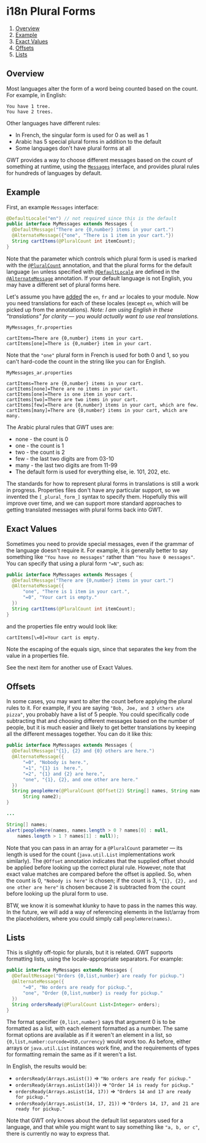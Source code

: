 i18n Plural Forms
===

1.  [Overview](#PluralOverview)
2.  [Example](#PluralExample)
3.  [Exact Values](#ExactValues)
4.  [Offsets](#Offsets)
5.  [Lists](#Lists)

## Overview<a id="PluralOverview"></a>

Most languages alter the form of a word being counted based on the count.
For example, in English:

```text
You have 1 tree.
You have 2 trees.
```

Other languages have different rules:

*   In French, the singular form is used for 0 as well as 1
*   Arabic has 5 special plural forms in addition to the default
*   Some languages don't have plural forms at all

GWT provides a way to choose different messages based on the count of
something at runtime, using the [`Messages`](DevGuideI18nMessages.html) interface, and
 provides plural rules for hundreds of languages by default.

## Example<a id="PluralExample"></a>

First, an example `Messages` interface:

```java
@DefaultLocale("en") // not required since this is the default
public interface MyMessages extends Messages {
  @DefaultMessage("There are {0,number} items in your cart.")
  @AlternateMessage({"one", "There is 1 item in your cart."})
  String cartItems(@PluralCount int itemCount);
}
```

Note that the parameter which controls which plural form is used is marked
with the [`@PluralCount`](/javadoc/latest/com/google/gwt/i18n/client/Messages.PluralCount.html)
annotation, and that the plural forms for the default language (`en`
unless specified with [`@DefaultLocale`](/javadoc/latest/com/google/gwt/i18n/client/LocalizableResource.DefaultLocale.html)
are defined in the [`@AlternateMessage`](/javadoc/latest/com/google/gwt/i18n/client/Messages.AlternateMessage.html)
annotation.  If your default language is not English, you may have a different
set of plural forms here.

Let's assume you have [added](DevGuideI18nLocale.html#LocaleModule) the `en`,
`fr` and `ar` locales to your module.  Now you need translations
for each of these locales (except `en`, which will be picked up from the
annotations).  _Note: I am using English in these "translations" for
 clarity &mdash; you would actually want to use real translations._

`MyMessages_fr.properties`

```properties
cartItems=There are {0,number} items in your cart.
cartItems[one]=There is {0,number} item in your cart.
```

Note that the `"one"` plural form in French is used for
both 0 and 1, so you can't hard-code the count in the string like you can
for English.

`MyMessages_ar.properties`

```properties
cartItems=There are {0,number} items in your cart.
cartItems[none]=There are no items in your cart.
cartItems[one]=There is one item in your cart.
cartItems[two]=There are two items in your cart.
cartItems[few]=There are {0,number} items in your cart, which are few.
cartItems[many]=There are {0,number} items in your cart, which are many.
```

The Arabic plural rules that GWT uses are:

*   none - the count is 0
*   one - the count is 1
*   two - the count is 2
*   few - the last two digits are from 03-10
*   many - the last two digits are from 11-99
*   The default form is used for everything else, ie. 101, 202, etc.

The standards for how to represent plural forms in translations is still
a work in progress.  Properties files don't have any particular support, so
we invented the `[_plural_form_]` syntax to specify them.
Hopefully this will improve over time, and we can support more standard
approaches to getting translated messages with plural forms back into GWT.

## Exact Values<a id="ExactValues"></a>

Sometimes you need to provide special messages, even if the grammar of the
language doesn't require it.  For example, it is generally better to say
something like `"You have no messages"` rather than `"You have 0
messages"`.  You can specify that using a plural form `"=N"`, such
as:

```java
public interface MyMessages extends Messages {
  @DefaultMessage("There are {0,number} items in your cart.")
  @AlternateMessage({
      "one", "There is 1 item in your cart.",
      "=0", "Your cart is empty."
  })
  String cartItems(@PluralCount int itemCount);
}
```

and the properties file entry would look like:

```properties
cartItems[\=0]=Your cart is empty.
```

Note the escaping of the equals sign, since that separates the key from the
value in a properties file.

See the next item for another use of Exact Values.

## Offsets<a id="Offsets"><a>

In some cases, you may want to alter the count before applying the plural
rules to it.  For example, if you are saying `"Bob, Joe, and 3 others ate
pizza"`, you probably have a list of 5 people.  You could specifically
code subtracting that and choosing different messages based on the number of
people, but it is much easier and likely to get better translations by keeping
all the different messages together.  You can do it like this:

```java
public interface MyMessages extends Messages {
  @DefaultMessage("{1}, {2} and {0} others are here.")
  @AlternateMessage({
      "=0", "Nobody is here.",
      "=1", "{1} is  here.",
      "=2", "{1} and {2} are here.",
      "one", "{1}, {2}, and one other are here."
  })
  String peopleHere(@PluralCount @Offset(2) String[] names, String name1,
      String name2);
}

...

String[] names;
alert(peopleHere(names, names.length > 0 ? names[0] : null,
    names.length > 1 ? names[1] : null));
```

Note that you can pass in an array for a `@PluralCount` parameter &mdash;
its length is used for the count (`java.util.List` implementations work
similarly).  The `@Offset` annotation indicates that the supplied offset
should be applied before looking up the correct plural rule.  However, note
that exact value matches are compared before the offset is applied.  So, when
the count is 0, `"Nobody is here"` is chosen; if the count is 3,
`"{1}, {2}, and one other are here"` is chosen because 2 is subtracted
from the count before looking up the plural form to use.

BTW, we know it is somewhat klunky to have to pass in the names this way.
In the future, we will add a way of referencing elements in the list/array
from the placeholders, where you could simply call `peopleHere(names)`.

## Lists<a id="Lists"></a>

This is slightly off-topic for plurals, but it is related.  GWT supports
formatting lists, using the locale-appropriate separators.  For example:

```java
public interface MyMessages extends Messages {
  @DefaultMessage("Orders {0,list,number} are ready for pickup.")
  @AlternateMessage({
      "=0", "No orders are ready for pickup.",
      "one", "Order {0,list,number} is ready for pickup."
  })
  String ordersReady(@PluralCount List<Integer> orders);
}
```

The format specifier `{0,list,number}` says that argument 0 is to be
formatted as a list, with each element formatted as a number.  The same format
options are available as if it weren't an element in a list, so
`{0,list,number:curcode=USD,currency}` would work too.  As before,
either arrays or `java.util.List` instances work fine, and the
requirements of types for formatting remain the same as if it weren't a list.

In English, the results would be:

*   `ordersReady(Arrays.asList())` => `"No orders are ready for pickup."`
*   `ordersReady(Arrays.asList(14)})` => `"Order 14 is ready for pickup."`
*   `ordersReady(Arrays.asList(14, 17))` => `"Orders 14 and 17 are ready for pickup."`
*   `ordersReady(Arrays.asList(14, 17, 21))` => `"Orders 14, 17, and 21 are ready for pickup."`

Note that GWT only knows about the default list separators used for a
language, and that while you might want to say something like `"a, b, or
c"`, there is currently no way to express that.
